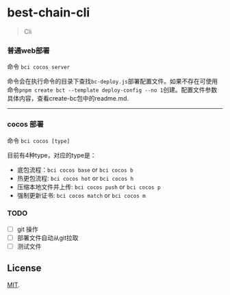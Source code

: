 # best-chain-cli

> Cli

### 普通web部署

命令 `bci cocos server`

命令会在执行命令的目录下查找`bc-deploy.js`部署配置文件。如果不存在可使用命令`pnpm create bct --template deploy-config --no 1`创建。配置文件参数具体内容，查看create-bc包中的readme.md.

------------

### cocos 部署

命令 `bci cocos [type]`

目前有4种type，对应的type是：

- 底包流程：`bci cocos base` or `bci cocos b`
- 热更包流程: `bci cocos hot` or `bci cocos h`
- 压缩本地文件并上传: `bci cocos push` or `bci cocos p`
- 强制更新证书: `bci cocos match` or `bci cocos m`

### TODO

- [ ] git 操作
- [ ] 部署文件自动从git拉取
- [ ] 测试文件

## License

[MIT](LICENSE).